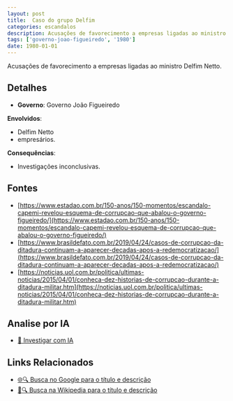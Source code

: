 ```yaml
---
layout: post
title:  Caso do grupo Delfim
categories: escandalos
description: Acusações de favorecimento a empresas ligadas ao ministro Delfim Netto.
tags: ['governo-joao-figueiredo', '1980']
date: 1980-01-01
---
```


Acusações de favorecimento a empresas ligadas ao ministro Delfim Netto.

## Detalhes
- **Governo**: Governo João Figueiredo

**Envolvidos**:
- Delfim Netto
- empresários.


**Consequências**:
- Investigações inconclusivas.


## Fontes
- [https://www.estadao.com.br/150-anos/150-momentos/escandalo-capemi-revelou-esquema-de-corrupcao-que-abalou-o-governo-figueiredo/](https://www.estadao.com.br/150-anos/150-momentos/escandalo-capemi-revelou-esquema-de-corrupcao-que-abalou-o-governo-figueiredo/)
- [https://www.brasildefato.com.br/2019/04/24/casos-de-corrupcao-da-ditadura-continuam-a-aparecer-decadas-apos-a-redemocratizacao/](https://www.brasildefato.com.br/2019/04/24/casos-de-corrupcao-da-ditadura-continuam-a-aparecer-decadas-apos-a-redemocratizacao/)
- [https://noticias.uol.com.br/politica/ultimas-noticias/2015/04/01/conheca-dez-historias-de-corrupcao-durante-a-ditadura-militar.htm](https://noticias.uol.com.br/politica/ultimas-noticias/2015/04/01/conheca-dez-historias-de-corrupcao-durante-a-ditadura-militar.htm)


## Analise por IA
- [🤖 Investigar com IA](https://www.perplexity.ai/search?q=Caso%20do%20grupo%20Delfim%20Acusa%C3%A7%C3%B5es%20de%20favorecimento%20a%20empresas%20ligadas%20ao%20ministro%20Delfim%20Netto.%20Governo%20Jo%C3%A3o%20Figueiredo)

## Links Relacionados
- [🌐🔍 Busca no Google para o título e descrição](https://www.google.com/search?q=Caso%20do%20grupo%20Delfim%20Acusa%C3%A7%C3%B5es%20de%20favorecimento%20a%20empresas%20ligadas%20ao%20ministro%20Delfim%20Netto.%20Governo%20Jo%C3%A3o%20Figueiredo)
- [📖🔍 Busca na Wikipedia para o título e descrição](https://pt.wikipedia.org/w/index.php?search=Caso%20do%20grupo%20Delfim%20Acusa%C3%A7%C3%B5es%20de%20favorecimento%20a%20empresas%20ligadas%20ao%20ministro%20Delfim%20Netto.%20Governo%20Jo%C3%A3o%20Figueiredo)

